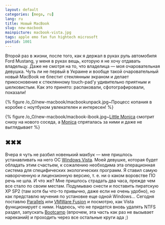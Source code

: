 ```yaml
---
layout: default
categories: [mega, ru]
lang: ru
title: Новый MacBook
slug: new-macbook
mainpicture: macbook-vista.jpg
tags: apple emo fan fun hightech microsoft 
postid: 1001
---
```



Второй раз в жизни, после того, как я держал в руках руль автомобиля Ford Mustang, у меня в руках вещь, которую я не хочу отдавать владельцу. Даже не смотря на то, что владелица — моя очаровательная девушка. Чуть ли не первый в Украине и вообще такой очаровательный новый MacBook не блестит стеклянным экраном и делает прикосновение к стеклянному touch-pad'у удивительно приятным и шелковистым. Как это принято: распаковали, сфотографировали, показали!
<!--more-->


{% figure /o_O/new-macbook/macbookunpack.jpg~Процесс копания в коробке с ноутбуком увлекателен и интересен! %}





{% figure /o_O/new-macbook/macbook-ibook.jpg~<a href="/mega/ibook-iback/">Little Monica</a> смотрит снизу на нового соседа, а <a href="/mega/macbookair-douglas-adams/">Monica</a> спряталась за ними и даже не выглядывает %}





## ✖✖✖

Вчера я чуть не разбил новенький макбук — мне пришлось устанавливать на него ОС <a href="http://www.microsoft.com/windows/windows-vista/default.aspx">Windows Vista</a>. Моей девушке, которая будет обладать этим счастьем, к сожалению необходима эта операционная система для специфических экологических программ. Я ставил самую навороченную и лицензионную версию, т. е. ни о каком воровстве ПО речь не шла. И что же? Мне пришлось страдать два часа, прежде чем все стало по своим местам. Подумываю снести и поставить пиратскую XP SP2 (там хотя бы что-то привычно, даже если не очень удобно), но как представлю мучения по установке еще одной Windows… Сегодня поставлю <a href="http://www.parallels.com/products/desktop/">Parallels</a> или <a href="https://www.vmware.com/products/fusion/">VMWare Fusion</a> и посмотрю, как Vista функционирует с ними. Надеюсь, что не придется вновь удалять NTFS раздел, запускать <a href="http://www.apple.com/macosx/features/bootcamp.html">Bootcamp</a> (впрочем, эта часть как раз не вызывает нареканий) и проходить через все остальные круги ада ;)